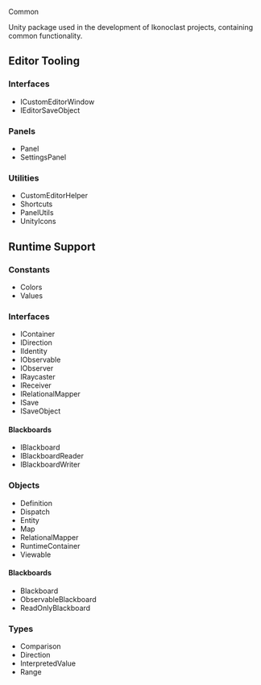 Common

Unity package used in the development of Ikonoclast projects, containing common functionality.

## Editor Tooling

### Interfaces

- ICustomEditorWindow
- IEditorSaveObject

### Panels

- Panel
- SettingsPanel

### Utilities

- CustomEditorHelper
- Shortcuts
- PanelUtils
- UnityIcons

## Runtime Support

### Constants

- Colors
- Values

### Interfaces

- IContainer
- IDirection
- IIdentity
- IObservable
- IObserver
- IRaycaster
- IReceiver
- IRelationalMapper
- ISave
- ISaveObject

#### Blackboards

- IBlackboard
- IBlackboardReader
- IBlackboardWriter

### Objects

- Definition
- Dispatch
- Entity
- Map
- RelationalMapper
- RuntimeContainer
- Viewable

#### Blackboards

- Blackboard
- ObservableBlackboard
- ReadOnlyBlackboard

### Types

- Comparison
- Direction
- InterpretedValue
- Range
